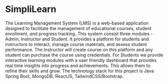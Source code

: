 # SimpliLearn

The Learning Management System (LMS) is a web-based application designed to facilitate the management of educational courses, student enrollment, and progress tracking. This system consist three modules - Admin, Instructor and Student.  It provides a platform for students and instructors to interact, manage course materials, and assess student performance. The Instructor will create course on this platform and any student can purchase the course using credentials. For Students we provide interactive learning modules with a user friendly dashboard that provides real time insights into progress and achievements. This allows them to refine their skills and grow.
The technology stack for this project is Java Spring Boot, MongoDB, ReactJS, TailwindCSS/Bootstrap.